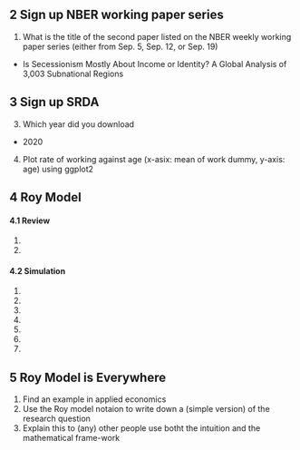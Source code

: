 ## 2 Sign up NBER working paper series
1. What is the title of the second paper listed on the NBER weekly working paper series (either from Sep. 5, Sep. 12, or Sep. 19)
- Is Secessionism Mostly About Income or Identity? A Global Analysis of 3,003 Subnational Regions 


## 3 Sign up SRDA
3. Which year did you download
- 2020

4. Plot rate of working against age (x-asix: mean of work dummy, y-axis: age) using ggplot2



## 4 Roy Model
#### 4.1 Review
1.
2.

#### 4.2 Simulation
1.
2.
3.
4.
5.
6.
7.


## 5 Roy Model is Everywhere 
1. Find an example in applied economics
2. Use the Roy model notaion to write down a (simple version) of the research question
3. Explain this to (any) other people use botht the intuition and the mathematical frame-work



